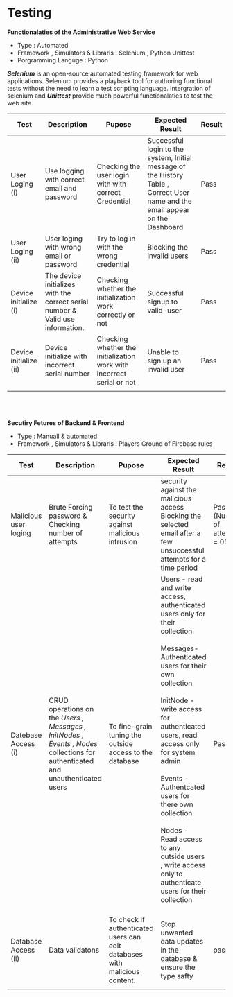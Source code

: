 # Testing


**Functionalaties of the Administrative Web Service**
- Type : Automated 
- Framework , Simulators & Libraris : Selenium , Python Unittest
- Porgramming Languge : Python

***Selenium*** is an open-source automated testing framework for web applications. Selenium provides a playback tool for authoring functional tests without the need to learn a test scripting language. Intergration of selenium and ***Unittest*** provide much powerful functionalaties to test the web site.

| Test        | Description    | Pupose|Expected Result| Result |
|-------------|----------------|-------|-|-------|
|User Loging  (i)   | Use logging with correct email and password | Checking the user login with with correct Credential | Successful login  to the system, Initial message of the  History Table , Correct User name and the email appear on the Dashboard |Pass    |
|User Loging (ii)   | User loging with wrong email or password    | Try to log in with the wrong credential| Blocking the invalid users  |Pass    |
|Device initialize (i) | The device initializes with the correct serial number & Valid use information. | Checking whether the initialization work correctly or not |Successful signup to valid-user | Pass|
|Device initialize (ii) | Device initialize with incorrect serial number | Checking whether the initialization work with incorrect serial or not|Unable to sign up an invalid user| Pass|
||||||

<br/>
<br/>

**Secutiry Fetures of Backend & Frontend**
- Type : Manuall & automated
- Framework , Simulators & Libraris :  Players Ground of Firebase rules

| Test        | Description    | Pupose|Expected Result| Result |
|-------------|----------------|-------|-|-------|
|Malicious user loging|Brute Forcing password & Checking number of attempts|To test the security against malicious intrusion| security against the malicious access	Blocking the selected email after a few unsuccessful attempts for a time period|Pass (Number of attempts = 05) |
|Datebase Access (i)|CRUD operations on the *Users , Messages , InitNodes , Events , Nodes* collections for authenticated and unauthenticated users |To fine-grain tuning the outside access to the database|Users  - read and write access, authenticated users only for their collection.<br/><br/>Messages- Authenticated users for their own collection <br/><br/>InitNode - write access for authenticated users, read access only for system admin <br/><br/>Events - Authentcated users for there own collection<br/><br/>Nodes - Read access to any outside users , write access only to authenticate users for their collection<br/><br/>|Pass|
| Database Access (ii)|Data validatons|To check if authenticated users can edit databases with malicious content. |Stop unwanted data updates in the database & ensure the type safty|pass|
||||||


